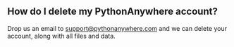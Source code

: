 
<!--
.. title: How do I delete my PythonAnywhere account
.. slug: DeleteAccount
.. date: 2018-02-09 14:35:28 UTC+01:00
.. tags:
.. category:
.. link:
.. description:
.. type: text
-->




## How do I delete my PythonAnywhere account?

Drop us an email to [support@pythonanywhere.com](support@pythonanywhere.com)
and we can delete your account, along with all files and data.

